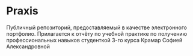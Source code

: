 # Praxis
Публичный репозиторий, предоставляемый в качестве электронного портфолио. Прилагается к отчёту по учебной практике по получению профессиональных навыков студенткой 3-го курса Крамар Софией Александровной
